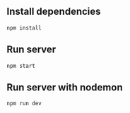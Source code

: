 ## Install dependencies
`npm install`

## Run server
`npm start`

## Run server with nodemon
`npm run dev`